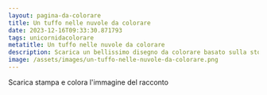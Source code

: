 ```yaml
---
layout: pagina-da-colorare
title: Un tuffo nelle nuvole da colorare
date: 2023-12-16T09:33:30.871793
tags: unicornidacolorare
metatitle: Un tuffo nelle nuvole da colorare
description: Scarica un bellissimo disegno da colorare basato sulla storia Un tuffo nelle nuvole
image: /assets/images/un-tuffo-nelle-nuvole-da-colorare.png
---
```

Scarica stampa e colora l'immagine del racconto
        